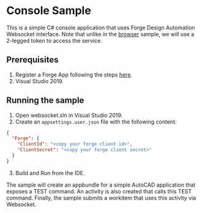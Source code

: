 # Console Sample

This is a simple C# console application that uses Forge Design Automation Websocket interface. Note that unlike in the [browser](..\browser) sample, we will use a 2-legged token to access the service. 
## Prerequisites

1. Register a Forge App following the steps [here](https://forge.autodesk.com/developer/start-now/getaccess). 
2. Visual Studio 2019.

## Running the sample

1. Open websocket.sln in Visual Studio 2019.
2. Create an `appsettings.user.json` file with the following content:
```JSON
{
  "Forge": {
    "ClientId": "<copy your forge client id>",
    "ClientSecret": "<copy your forge client secret>"
  }
}
```
3. Build and Run from the IDE.

The sample will create an appbundle for a simple AutoCAD application that exposes a TEST command. An activity is also created that calls this TEST command.
Finally, the sample submits a workitem that uses this activity via Websocket.
